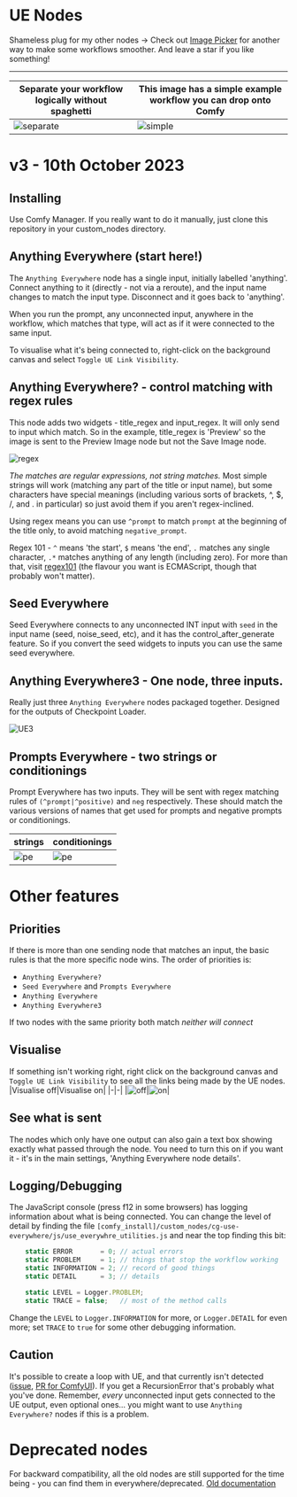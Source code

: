 # UE Nodes

Shameless plug for my other nodes -> Check out [Image Picker](https://github.com/chrisgoringe/cg-image-picker) for another way to make some workflows smoother. And leave a star if you like something!

---

|Separate your workflow logically without spaghetti|This image has a simple example workflow you can drop onto Comfy|
|-|-|
|![separate](docs/separate.png)|![simple](docs/girl.png)|

# v3 - 10th October 2023

## Installing

Use Comfy Manager. If you really want to do it manually, just clone this repository in your custom_nodes directory.

## Anything Everywhere (start here!)

The `Anything Everywhere` node has a single input, initially labelled 'anything'. Connect anything to it (directly - not via a reroute), and the input name changes to match the input type. Disconnect and it goes back to 'anything'.

When you run the prompt, any unconnected input, anywhere in the workflow, which matches that type, will act as if it were connected to the same input. 

To visualise what it's being connected to, right-click on the background canvas and select `Toggle UE Link Visibility`.

## Anything Everywhere? - control matching with regex rules

This node adds two widgets - title_regex and input_regex. It will only send to input which match. So in the example, title_regex is 'Preview' so the image is sent to the Preview Image node but not the Save Image node.

![regex](docs/regex.png)

*The matches are regular expressions, not string matches.* Most simple strings will work (matching any part of the title or input name), but some characters have special meanings (including various sorts of brackets, ^, $, /, and . in particular) so just avoid them if you aren't regex-inclined.

Using regex means you can use `^prompt` to match `prompt` at the beginning of the title only, to avoid matching `negative_prompt`.

Regex 101 - `^` means 'the start', `$` means 'the end', `.` matches any single character, `.*` matches anything of any length (including zero). For more than that, visit [regex101](https://regex101.com/) (the flavour you want is ECMAScript, though that probably won't matter).

## Seed Everywhere

Seed Everywhere connects to any unconnected INT input with `seed` in the input name (seed, noise_seed, etc), and it has the control_after_generate feature. So if you convert the seed widgets to inputs you can use the same seed everywhere.

## Anything Everywhere3 - One node, three inputs.

Really just three `Anything Everywhere` nodes packaged together.  Designed for the outputs of Checkpoint Loader. 

![UE3](docs/UE3.png)

## Prompts Everywhere - two strings or conditionings

Prompt Everywhere has two inputs. They will be sent with regex matching rules of `(^prompt|^positive)` and `neg` respectively. These should match the various versions of names that get used for prompts and negative prompts or conditionings.

|strings|conditionings|
|-|-|
|![pe](docs/PE.png)|![pe](docs/conditioning.png)

# Other features

## Priorities

If there is more than one sending node that matches an input, the basic rules is that the more specific node wins. The order of priorities is:

- `Anything Everywhere?` 
- `Seed Everywhere` and `Prompts Everywhere`
- `Anything Everywhere`
- `Anything Everywhere3`

If two nodes with the same priority both match *neither will connect* 

## Visualise

If something isn't working right, right click on the background canvas and `Toggle UE Link Visibility` to see all the links being made by the UE nodes.
|Visualise off|Visualise on|
|-|-|
|![off](docs/off.png)|![on](docs/on.png)|

## See what is sent

The nodes which only have one output can also gain a text box showing exactly what passed through the node. You need to turn this on if you want it - it's in the main settings, 'Anything Everywhere node details'.

## Logging/Debugging

The JavaScript console (press f12 in some browsers) has logging information about what is being connected. You can change the level of detail by finding the file `[comfy_install]/custom_nodes/cg-use-everywhere/js/use_everywhre_utilities.js` and near the top finding this bit:
```javascript
    static ERROR       = 0; // actual errors
    static PROBLEM     = 1; // things that stop the workflow working
    static INFORMATION = 2; // record of good things
    static DETAIL      = 3; // details

    static LEVEL = Logger.PROBLEM;
    static TRACE = false;   // most of the method calls
```
Change the `LEVEL` to `Logger.INFORMATION` for more, or `Logger.DETAIL` for even more; set `TRACE` to `true` for some other debugging information.

## Caution

It's possible to create a loop with UE, and that currently isn't detected ([issue](https://github.com/chrisgoringe/cg-use-everywhere/issues/6), [PR for ComfyUI](https://github.com/comfyanonymous/ComfyUI/pull/1652)). If you get a RecursionError that's probably what you've done. Remember, *every* unconnected input gets connected to the UE output, even optional ones... you might want to use `Anything Everywhere?` nodes if this is a problem.


# Deprecated nodes

For backward compatibility, all the old nodes are still supported for the time being - you can find them in everywhere/deprecated. [Old documentation](docs/deprecated.md)